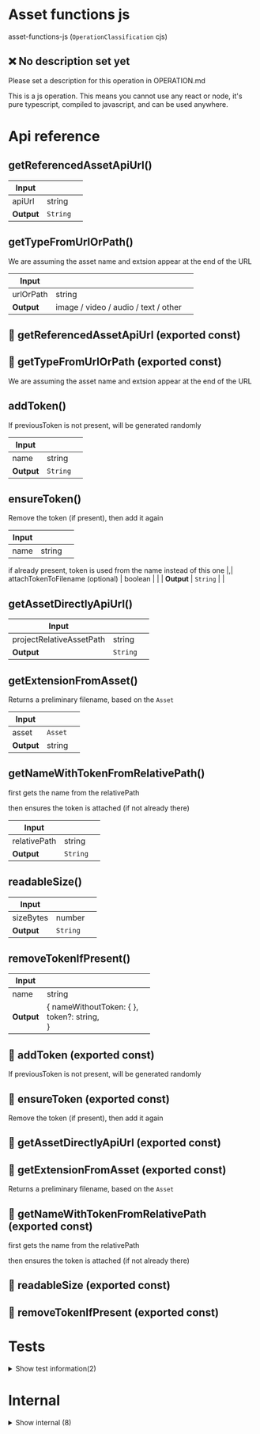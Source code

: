 # Asset functions js

asset-functions-js (`OperationClassification` cjs)


## ❌ No description set yet

Please set a description for this operation in OPERATION.md

This is a js operation. This means you cannot use any react or node, it's pure typescript, compiled to javascript, and can be used anywhere.




# Api reference

## getReferencedAssetApiUrl()

| Input      |    |    |
| ---------- | -- | -- |
| apiUrl | string |  |,| projectRelativeReferencingFilePath | string |  |,| referencingFileRelativeAssetPath | string |  |,| isDownload (optional) | boolean | If true, asset will be returned as download |
| **Output** | `String`   |    |



## getTypeFromUrlOrPath()

We are assuming the asset name and extsion appear at the end of the URL


| Input      |    |    |
| ---------- | -- | -- |
| urlOrPath | string |  |
| **Output** | image / video / audio / text / other   |    |



## 📄 getReferencedAssetApiUrl (exported const)

## 📄 getTypeFromUrlOrPath (exported const)

We are assuming the asset name and extsion appear at the end of the URL


## addToken()

If previousToken is not present, will be generated randomly


| Input      |    |    |
| ---------- | -- | -- |
| name | string |  |,| previousToken (optional) | string | if given, uses this token, otherwise generates a new random token |,| attachTokenToFilename (optional) | boolean |  |
| **Output** | `String`   |    |



## ensureToken()

Remove the token (if present), then add it again


| Input      |    |    |
| ---------- | -- | -- |
| name | string |  |,| newToken (optional) | string | if given, is used for generating new token

if already present, token is used from the name instead of this one |,| attachTokenToFilename (optional) | boolean |  |
| **Output** | `String`   |    |



## getAssetDirectlyApiUrl()

| Input      |    |    |
| ---------- | -- | -- |
| projectRelativeAssetPath | string |  |
| **Output** | `String`   |    |



## getExtensionFromAsset()

Returns a preliminary filename, based on the `Asset`


| Input      |    |    |
| ---------- | -- | -- |
| asset | `Asset` |  |
| **Output** | string   |    |



## getNameWithTokenFromRelativePath()

first gets the name from the relativePath

then ensures the token is attached (if not already there)


| Input      |    |    |
| ---------- | -- | -- |
| relativePath | string |  |,| attachTokenToFilename (optional) | boolean |  |,| newToken (optional) | string |  |
| **Output** | `String`   |    |



## readableSize()

| Input      |    |    |
| ---------- | -- | -- |
| sizeBytes | number |  |
| **Output** | `String`   |    |



## removeTokenIfPresent()

| Input      |    |    |
| ---------- | -- | -- |
| name | string |  |,| attachTokenToFilename (optional) | boolean |  |
| **Output** | { nameWithoutToken: {  }, <br />token?: string, <br /> }   |    |



## 📄 addToken (exported const)

If previousToken is not present, will be generated randomly


## 📄 ensureToken (exported const)

Remove the token (if present), then add it again


## 📄 getAssetDirectlyApiUrl (exported const)

## 📄 getExtensionFromAsset (exported const)

Returns a preliminary filename, based on the `Asset`


## 📄 getNameWithTokenFromRelativePath (exported const)

first gets the name from the relativePath

then ensures the token is attached (if not already there)


## 📄 readableSize (exported const)

## 📄 removeTokenIfPresent (exported const)

# Tests

<details><summary>Show test information(2)</summary>
    
  # test()




| Input      |    |    |
| ---------- | -- | -- |
| - | | |
| **Output** |    |    |



## 📄 test (unexported const)

  </details>

# Internal

<details><summary>Show internal (8)</summary>
    
  # findAssetParametersRecursively()

Recursively finds all asset parameters in an object (for example in a database model item)


| Input      |    |    |
| ---------- | -- | -- |
| object | {  } |  |,| stack (optional) | string[] |  |
| **Output** | { assetInputType: { type: image / video / audio / file / asset, <br />isMultiple: boolean, <br /> }, <br />parameterName: string, <br />stack?: string[], <br /> }[]   |    |



## getConversionInfoFromType()

Received files contain a "type" like "audio/mp3" or "image/jpeg", etc...

Here the extension is decided.

NB: we also need to convert the file itself in case of mp3


| Input      |    |    |
| ---------- | -- | -- |
| uploadMimeType (optional) | string |  |
| **Output** | { uploadMimeType?: string, <br />targetFormat?: string, <br />isUnchecked?: boolean, <br /> }   |    |



## getNameFromRelativePath()

| Input      |    |    |
| ---------- | -- | -- |
| relativePath | string |  |
| **Output** | `String`   |    |



## 🔹 AssetParameter

Properties: 

 | Name | Type | Description |
|---|---|---|
| assetInputType  | object |  |
| parameterName  | string |  |
| stack (optional) | array |  |



## 📄 findAssetParametersRecursively (exported const)

Recursively finds all asset parameters in an object (for example in a database model item)


## 📄 getConversionInfoFromType (exported const)

Received files contain a "type" like "audio/mp3" or "image/jpeg", etc...

Here the extension is decided.

NB: we also need to convert the file itself in case of mp3


## 📄 getNameFromRelativePath (exported const)

## 📄 tokenPrefix (exported const)

NB: any filename should not be expected to enter this as part of its name. Otherwise it breaks the code and the filename will be changed to the thing before this string.

NB: don't put any things inhere that are different, slugified, as the name will be slugified!
  </details>

